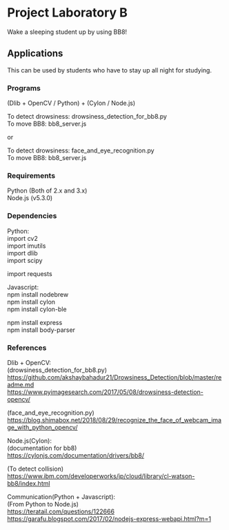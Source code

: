 # Project Laboratory B
Wake a sleeping student up by using BB8!

## Applications

This can be used by students who have to stay up all night for studying.

### Programs

(Dlib + OpenCV / Python) + (Cylon / Node.js)

To detect drowsiness: drowsiness_detection_for_bb8.py  
To move BB8: bb8_server.js  

or  

To detect drowsiness: face_and_eye_recognition.py  
To move BB8: bb8_server.js  

### Requirements
Python (Both of 2.x and 3.x)  
Node.js (v5.3.0)  

### Dependencies
Python:  
import cv2  
import imutils  
import dlib  
import scipy  

import requests  

Javascript:  
npm install nodebrew  
npm install cylon  
npm install cylon-ble  

npm install express  
npm install body-parser  

### References
Dlib + OpenCV:  
(drowsiness_detection_for_bb8.py)  
https://github.com/akshaybahadur21/Drowsiness_Detection/blob/master/readme.md  
https://www.pyimagesearch.com/2017/05/08/drowsiness-detection-opencv/  

(face_and_eye_recognition.py)  
https://blog.shimabox.net/2018/08/29/recognize_the_face_of_webcam_image_with_python_opencv/  

Node.js(Cylon):  
(documentation for bb8)  
https://cylonjs.com/documentation/drivers/bb8/  

(To detect collision)  
https://www.ibm.com/developerworks/jp/cloud/library/cl-watson-bb8/index.html  

Communication(Python + Javascript):  
(From Python to Node.js)  
https://teratail.com/questions/122666  
https://garafu.blogspot.com/2017/02/nodejs-express-webapi.html?m=1  
